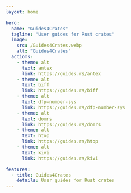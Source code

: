 ```yaml
---
layout: home

hero:
  name: "Guides4Crates"
  tagline: "User guides for Rust crates"
  image:
    src: /Guides4Crates.webp
    alt: "Guides4Crates"
  actions:
    - theme: alt
      text: antex
      link: https://guides.rs/antex
    - theme: alt
      text: biff
      link: https://guides.rs/biff
    - theme: alt
      text: dfp-number-sys
      link: https://guides.rs/dfp-number-sys
    - theme: alt
      text: domrs
      link: https://guides.rs/domrs      
    - theme: alt
      text: htop
      link: https://guides.rs/htop
    - theme: alt
      text: kivi
      link: https://guides.rs/kivi      

features:
  - title: Guides4Crates
    details: User guides for Rust crates
---
```

